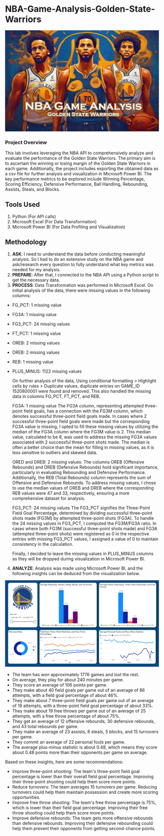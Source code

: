 # NBA-Game-Analysis-Golden-State-Warriors

![](NBA-game-analysis.jpg)

### Project Overview
This lab involves leveraging the NBA API to comprehensively analyze and evaluate the performance of the Golden State Warriors. The primary aim is to ascertain the winning or losing margin of the Golden State Warriors in each game. Additionally, the project includes exporting the obtained data as a csv file for further analysis and visualization in Microsoft Power BI. The key performance metrics to be explored include Winning Percentage, Scoring Efficiency, Defensive Performance, Ball Handling, Rebounding, Assists, Steals, and Blocks.

## Tools Used
1. Python (For API calls)
2. Microsoft Excel (For Data Transformation)
3. Microsoft Power BI (For Data Profiling and Visualization)

## Methodology
1. **ASK**: I need to understand the data before conducting meaningful analysis. So I had to do an extensive study on the NBA game and ask/research every question to fully understand what key metrics was needed for my analysis. 
2. **PREPARE**: After that, I connected to the NBA API using a Python script to get the necessary data.
3. **PROCESS**: Data Transformation was performed in Microsoft Excel. On initial analysis of the data, there were missing values in the following columns:
- FG_PCT: 1 missing value
- FG3A: 1 missing value
- FG3_PCT: 24 missing values
- FT_PCT: 1 missing value
- OREB: 2 missing values
- DREB: 2 missing values
- REB: 1 missing value
- PLUS_MINUS: 1122 missing values

  On further analysis of the data, Using conditional formatting > Highlight cells by rules > Duplicate values, duplicate entries on GAME_ID 1520800001 were found and removed. This also handled the missing data in columns FG_PCT, FT_PCT, and REB.
  
  FG3A: 1 missing value
  The FG3A column, representing attempted three-point field goals, has a connection with the FG3M column, which denotes successful three-point field goals made. In cases where 2 successful three-point field goals were made but the corresponding FG3A value is missing, I opted to fill these missing values by utilizing the median of the FG3A column where the FG3M value is 2. This median value, calculated to be 8, was used to address the missing FG3A values associated with 2 successful three-point shots made. The median is often a better choice than the mean for filling in missing values, as it is less sensitive to outliers and skewed data.
  
  ORED and DREB: 2 missing values:
  The columns OREB (Offensive Rebounds) and DREB (Defensive Rebounds) hold significant importance, particularly in evaluating Rebounding and Defensive Performance. Additionally, the REB (Total Rebounds) column represents the sum of Offensive and Defensive Rebounds. To address missing values, I chose to use the median values of OREB and DREB where the corresponding REB values were 47 and 33, respectively, ensuring a more comprehensive dataset for analysis.
  
  FG3_PCT: 24 missing values
  The FG3_PCT signifies the Three-Point Field Goal Percentage, determined by dividing successful three-point shots made (FG3M) by attempted three-point shots (FG3A). To handle the 24 missing values in FG3_PCT, I computed the FG3M/FG3A ratio. In cases where both FG3M (successful three-point shots made) and FG3A (attempted three-point shots) were registered as 0 in the respective entries with missing FG3_PCT values, I assigned a value of 0 to maintain consistency in the calculation.
  
  Finally, I decided to leave the missing values in PLUS_MINUS columns as they will be dropped during visualization in Microsoft Power BI.


4. **ANALYZE**: Analysis was made using Microsoft Power BI, and the following insights can be deduced from the visualization below.

![](NBA-GSW-Power-BI.jpg)

- The team has won approximately 1776 games and lost the rest.
- On average, they play for about 240 minutes per game.
- They score an average of 106 points per game.
- They make about 40 field goals per game out of an average of 86 attempts, with a field goal percentage of about 46%.
- They make about 7 three-point field goals per game out of an average of 19 attempts, with a three-point field goal percentage of about 33%.
- They make about 19 free throws per game out of an average of 25 attempts, with a free throw percentage of about 75%.
- They get an average of 12 offensive rebounds, 30 defensive rebounds, and 43 total rebounds per game.
- They make an average of 23 assists, 8 steals, 5 blocks, and 15 turnovers per game.
- They commit an average of 22 personal fouls per game.
- The average plus-minus statistic is about 0.48, which means they score about 0.48 points more than their opponents per game on average.

Based on these insights, here are some recommendations:

- Improve three-point shooting: The team's three-point field goal percentage is lower than their overall field goal percentage. Improving their three-point shooting could help them score more points.
- Reduce turnovers: The team averages 15 turnovers per game. Reducing turnovers could help them maintain possession and create more scoring opportunities.
- Improve free throw shooting: The team's free throw percentage is 75%, which is lower than their field goal percentage. Improving their free throw shooting could help them score more points.
- Improve defensive rebounds: The team gets more offensive rebounds than defensive rebounds. Improving their defensive rebounding could help them prevent their opponents from getting second-chance points.

